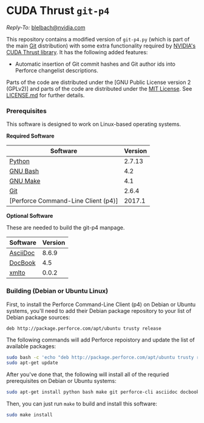 <!--
Distributed under the MIT License
http://www.opensource.org/licenses/mit-license.php
-->

# CUDA Thrust `git-p4`

*Reply-To:* blelbach@nvidia.com

This repository contains a modified version of `git-p4.py` (which is part of
  the main [Git] distribution) with some extra functionality required by
  [NVIDIA's CUDA Thrust library].
It has the following added features:

* Automatic insertion of Git commit hashes and Git author ids into Perforce
    changelist descriptions.

Parts of the code are distributed under the [GNU Public License version 2 (GPLv2)]
  and parts of the code are distributed under the [MIT License].
See [LICENSE.md](LICENSE.md) for further details.

### Prerequisites

This software is designed to work on Linux-based operating systems.

**Required Software**

| Software                            | Version |
| ----------------------------------- | ------- |
| [Python]                            | 2.7.13  |
| [GNU Bash]                          | 4.2     |
| [GNU Make]                          | 4.1     |
| [Git]                               | 2.6.4   |
| [Perforce Command-Line Client (p4)] | 2017.1  |

**Optional Software**

These are needed to build the git-p4 manpage.

| Software                            | Version |
| ----------------------------------- | ------- |
| [AsciiDoc]                          | 8.6.9   |
| [DocBook]                           | 4.5     |
| [xmlto]                             | 0.0.2   |

### Building (Debian or Ubuntu Linux)

First, to install the Perforce Command-Line Client (p4) on Debian or Ubuntu
  systems, you'll need to add their Debian package repository to your list of
  Debian package sources:

```
deb http://package.perforce.com/apt/ubuntu trusty release
```

The following commands will add Perforce repoistory and update the list of
  available packages:

```bash
sudo bash -c 'echo "deb http://package.perforce.com/apt/ubuntu trusty release" > /etc/apt/sources.list.d/perforce.list'
sudo apt-get update
```

After you've done that, the following will install all of the requried
  prerequisites on Debian or Ubuntu systems:

```bash
sudo apt-get install python bash make git perforce-cli asciidoc docbook xmlto
```

Then, you can just run `make` to build and install this software:

```bash
sudo make install
```

[NVIDIA's CUDA Thrust library]:                 https://thrust.github.com
[GNU General Public License version 2 (GPLv2)]: https://opensource.org/licenses/GPL-2.0
[MIT License]:                                  https://opensource.org/licenses/mit-license.php
[Python]:                                       https://python.org
[GNU Bash]:                                     https://www.gnu.org/software/bash
[GNU Make]:                                     https://www.gnu.org/software/make
[Git]:                                          https://git-scm.com
[Perforce Helix Command-Line Client (p4)]:      https://www.perforce.com/downloads/helix-command-line-client-p4
[AsciiDoc]:                                     https://asciidoc.org
[DocBook]:                                      https://docbook.org
[xmlto]:                                        https://pagure.io/xmlto

